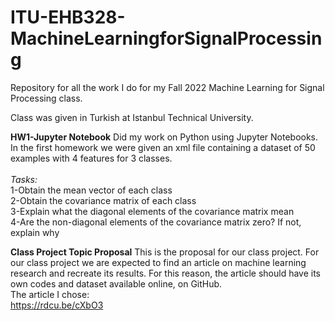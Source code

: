 # ITU-EHB328-MachineLearningforSignalProcessing
Repository for all the work I do for my Fall 2022 Machine Learning for Signal Processing class. 

Class was given in Turkish at Istanbul Technical University.

<b>HW1-Jupyter Notebook</b>
Did my work on Python using Jupyter Notebooks. In the first homework we were given an xml file containing a dataset of 50 examples with 4 features for 3 classes.<br><br>
<i> Tasks:</i>
<br>  1-Obtain the mean vector of each class
<br>  2-Obtain the covariance matrix of each class
<br>  3-Explain what the diagonal elements of the covariance matrix mean
<br>  4-Are the non-diagonal elements of the covariance matrix zero? If not, explain why

<b>Class Project Topic Proposal</b>
This is the proposal for our class project. For our class project we are expected to find an article on machine learning research and recreate its results. For this reason, the article should have its own codes and dataset available online, on GitHub. <br>
The article I chose: <br>
https://rdcu.be/cXbO3

